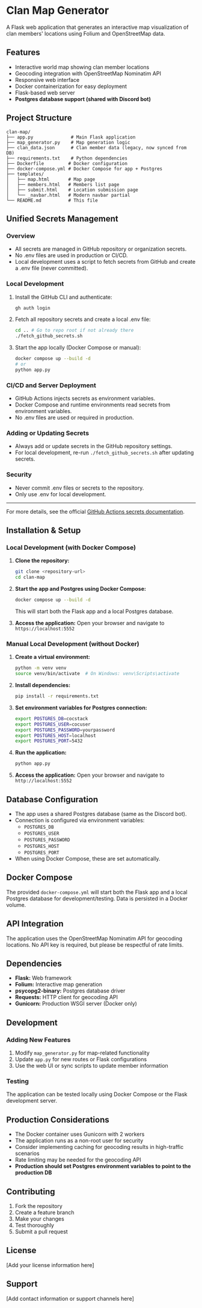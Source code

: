 # Clan Map Generator

A Flask web application that generates an interactive map visualization of clan members' locations using Folium and OpenStreetMap data.

## Features

- Interactive  world map showing clan member locations
- Geocoding integration with OpenStreetMap Nominatim API
- Responsive web interface
- Docker containerization for easy deployment
- Flask-based web server
- **Postgres database support (shared with Discord bot)**

## Project Structure

```
clan-map/
├── app.py              # Main Flask application
├── map_generator.py    # Map generation logic
├── clan_data.json      # Clan member data (legacy, now synced from DB)
├── requirements.txt    # Python dependencies
├── Dockerfile         # Docker configuration
├── docker-compose.yml # Docker Compose for app + Postgres
├── templates/
│   ├── map.html       # Map page
│   ├── members.html   # Members list page
│   ├── submit.html    # Location submission page
│   └── _navbar.html   # Modern navbar partial
└── README.md          # This file
```

## Unified Secrets Management

### Overview
- All secrets are managed in GitHub repository or organization secrets.
- No .env files are used in production or CI/CD.
- Local development uses a script to fetch secrets from GitHub and create a .env file (never committed).

### Local Development
1. Install the GitHub CLI and authenticate:
   ```bash
   gh auth login
   ```
2. Fetch all repository secrets and create a local .env file:
   ```bash
   cd .. # Go to repo root if not already there
   ./fetch_github_secrets.sh
   ```
3. Start the app locally (Docker Compose or manual):
   ```bash
   docker compose up --build -d
   # or
   python app.py
   ```

### CI/CD and Server Deployment
- GitHub Actions injects secrets as environment variables.
- Docker Compose and runtime environments read secrets from environment variables.
- No .env files are used or required in production.

### Adding or Updating Secrets
- Always add or update secrets in the GitHub repository settings.
- For local development, re-run `./fetch_github_secrets.sh` after updating secrets.

### Security
- Never commit .env files or secrets to the repository.
- Only use .env for local development.

---

For more details, see the official [GitHub Actions secrets documentation](https://docs.github.com/en/actions/security-guides/encrypted-secrets).

## Installation & Setup

### Local Development (with Docker Compose)

1. **Clone the repository:**
   ```bash
   git clone <repository-url>
   cd clan-map
   ```

2. **Start the app and Postgres using Docker Compose:**
   ```bash
   docker compose up --build -d
   ```
   This will start both the Flask app and a local Postgres database.

3. **Access the application:**
   Open your browser and navigate to `https://localhost:5552`

### Manual Local Development (without Docker)

1. **Create a virtual environment:**
   ```bash
   python -m venv venv
   source venv/bin/activate  # On Windows: venv\Scripts\activate
   ```

2. **Install dependencies:**
   ```bash
   pip install -r requirements.txt
   ```

3. **Set environment variables for Postgres connection:**
   ```bash
   export POSTGRES_DB=cocstack
   export POSTGRES_USER=cocuser
   export POSTGRES_PASSWORD=yourpassword
   export POSTGRES_HOST=localhost
   export POSTGRES_PORT=5432
   ```

4. **Run the application:**
   ```bash
   python app.py
   ```

5. **Access the application:**
   Open your browser and navigate to `http://localhost:5552`

## Database Configuration

- The app uses a shared Postgres database (same as the Discord bot).
- Connection is configured via environment variables:
  - `POSTGRES_DB`
  - `POSTGRES_USER`
  - `POSTGRES_PASSWORD`
  - `POSTGRES_HOST`
  - `POSTGRES_PORT`
- When using Docker Compose, these are set automatically.

## Docker Compose

The provided `docker-compose.yml` will start both the Flask app and a local Postgres database for development/testing. Data is persisted in a Docker volume.

## API Integration

The application uses the OpenStreetMap Nominatim API for geocoding locations. No API key is required, but please be respectful of rate limits.

## Dependencies

- **Flask:** Web framework
- **Folium:** Interactive map generation
- **psycopg2-binary:** Postgres database driver
- **Requests:** HTTP client for geocoding API
- **Gunicorn:** Production WSGI server (Docker only)

## Development

### Adding New Features

1. Modify `map_generator.py` for map-related functionality
2. Update `app.py` for new routes or Flask configurations
3. Use the web UI or sync scripts to update member information

### Testing

The application can be tested locally using Docker Compose or the Flask development server.

## Production Considerations

- The Docker container uses Gunicorn with 2 workers
- The application runs as a non-root user for security
- Consider implementing caching for geocoding results in high-traffic scenarios
- Rate limiting may be needed for the geocoding API
- **Production should set Postgres environment variables to point to the production DB**

## Contributing

1. Fork the repository
2. Create a feature branch
3. Make your changes
4. Test thoroughly
5. Submit a pull request

## License

[Add your license information here]

## Support

[Add contact information or support channels here]
